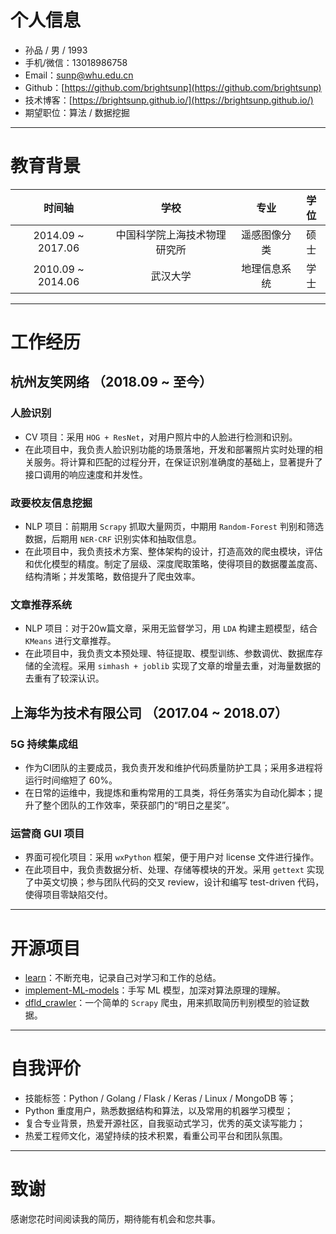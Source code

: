 # 个人信息
- 孙品 / 男 / 1993
- 手机/微信：13018986758
- Email：[sunp@whu.edu.cn](mailto:sunp@whu.edu.cn)
- Github：[https://github.com/brightsunp](https://github.com/brightsunp)
- 技术博客：[https://brightsunp.github.io/](https://brightsunp.github.io/)
- 期望职位：算法 / 数据挖掘

---

# 教育背景
时间轴 | 学校 | 专业 | 学位
:-: | :-: | :-: | :-:
2014.09 ~ 2017.06 | 中国科学院上海技术物理研究所 | 遥感图像分类 | 硕士
2010.09 ~ 2014.06 | 武汉大学 | 地理信息系统 | 学士

---

# 工作经历
## 杭州友笑网络 （2018.09 ~ 至今）
### 人脸识别
- CV 项目：采用 `HOG + ResNet`，对用户照片中的人脸进行检测和识别。
- 在此项目中，我负责人脸识别功能的场景落地，开发和部署照片实时处理的相关服务。将计算和匹配的过程分开，在保证识别准确度的基础上，显著提升了接口调用的响应速度和并发性。

### 政要校友信息挖掘
- NLP 项目：前期用 `Scrapy` 抓取大量网页，中期用 `Random-Forest` 判别和筛选数据，后期用 `NER-CRF` 识别实体和抽取信息。
- 在此项目中，我负责技术方案、整体架构的设计，打造高效的爬虫模块，评估和优化模型的精度。制定了层级、深度爬取策略，使得项目的数据覆盖度高、结构清晰；并发策略，数倍提升了爬虫效率。

### 文章推荐系统
- NLP 项目：对于20w篇文章，采用无监督学习，用 `LDA` 构建主题模型，结合 `KMeans` 进行文章推荐。
- 在此项目中，我负责文本预处理、特征提取、模型训练、参数调优、数据库存储的全流程。采用 `simhash + joblib` 实现了文章的增量去重，对海量数据的去重有了较深认识。

## 上海华为技术有限公司 （2017.04 ~ 2018.07）
### 5G 持续集成组
- 作为CI团队的主要成员，我负责开发和维护代码质量防护工具；采用多进程将运行时间缩短了 60%。
- 在日常的运维中，我提炼和重构常用的工具类，将任务落实为自动化脚本；提升了整个团队的工作效率，荣获部门的“明日之星奖”。

### 运营商 GUI 项目
- 界面可视化项目：采用 `wxPython` 框架，便于用户对 license 文件进行操作。
- 在此项目中，我负责数据分析、处理、存储等模块的开发。采用 `gettext` 实现了中英文切换；参与团队代码的交叉 review，设计和编写 test-driven 代码，使得项目零缺陷交付。

---

# 开源项目
- [learn](https://github.com/brightsunp/learn)：不断充电，记录自己对学习和工作的总结。
- [implement-ML-models](https://github.com/brightsunp/implement-ML-models)：手写 ML 模型，加深对算法原理的理解。
- [dfld_crawler](https://github.com/brightsunp/dfld_crawler)：一个简单的 `Scrapy` 爬虫，用来抓取简历判别模型的验证数据。

---

# 自我评价
- 技能标签：Python / Golang / Flask / Keras / Linux / MongoDB 等；
- Python 重度用户，熟悉数据结构和算法，以及常用的机器学习模型；
- 复合专业背景，热爱开源社区，自我驱动式学习，优秀的英文读写能力；
- 热爱工程师文化，渴望持续的技术积累，看重公司平台和团队氛围。

---

# 致谢
感谢您花时间阅读我的简历，期待能有机会和您共事。